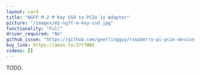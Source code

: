 ```yaml
---
layout: card
title: "NGFF M.2 M Key SSD to PCIe 1x Adapter"
picture: "/images/m2-ngff-m-key-ssd.jpg"
functionality: "Full"
driver_required: "No"
github_issue: "https://github.com/geerlingguy/raspberry-pi-pcie-devices/issues/TODO"
buy_link: https://amzn.to/37tfWW1
videos: []
---
```

TODO.

